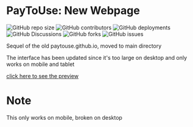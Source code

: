 # PayToUse: New Webpage
![GitHub repo size](https://img.shields.io/github/repo-size/PayToUse/paytouse.github.io?style=flat-square&label=Repository%20size)
![GitHub contributors](https://img.shields.io/github/contributors/PayToUse/paytouse.github.io?style=flat-square&label=Project%20contributors)
![GitHub deployments](https://img.shields.io/github/deployments/PayToUse/paytouse.github.io/github-pages?style=flat-square&label=Deployment%20state)
![GitHub Discussions](https://img.shields.io/github/discussions/PayToUse/paytouse.github.io?style=flat-square&label=Discussions)
![GitHub forks](https://img.shields.io/github/forks/PayToUse/paytouse.github.io?style=flat-square&label=Project%20forks)
![GitHub issues](https://img.shields.io/github/issues/PayToUse/paytouse.github.io?style=flat-square&label=Project%20issues)

Sequel of the old paytouse.github.io, moved to main directory

The interface has been updated since it's too large on desktop and only works on mobile and tablet

[click here to see the preview](https://paytouse.github.io/)

# Note
This only works on mobile, broken on desktop
